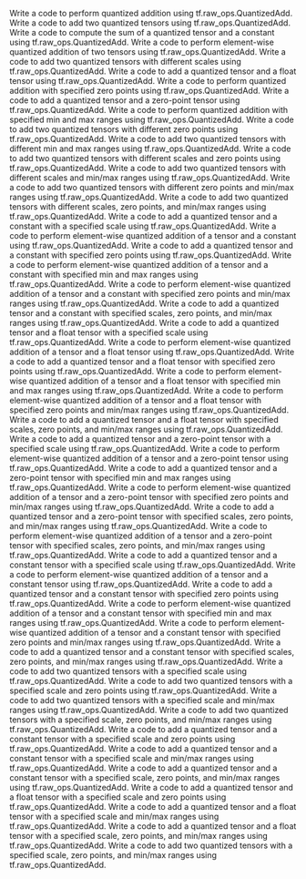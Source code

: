 Write a code to perform quantized addition using tf.raw_ops.QuantizedAdd.
Write a code to add two quantized tensors using tf.raw_ops.QuantizedAdd.
Write a code to compute the sum of a quantized tensor and a constant using tf.raw_ops.QuantizedAdd.
Write a code to perform element-wise quantized addition of two tensors using tf.raw_ops.QuantizedAdd.
Write a code to add two quantized tensors with different scales using tf.raw_ops.QuantizedAdd.
Write a code to add a quantized tensor and a float tensor using tf.raw_ops.QuantizedAdd.
Write a code to perform quantized addition with specified zero points using tf.raw_ops.QuantizedAdd.
Write a code to add a quantized tensor and a zero-point tensor using tf.raw_ops.QuantizedAdd.
Write a code to perform quantized addition with specified min and max ranges using tf.raw_ops.QuantizedAdd.
Write a code to add two quantized tensors with different zero points using tf.raw_ops.QuantizedAdd.
Write a code to add two quantized tensors with different min and max ranges using tf.raw_ops.QuantizedAdd.
Write a code to add two quantized tensors with different scales and zero points using tf.raw_ops.QuantizedAdd.
Write a code to add two quantized tensors with different scales and min/max ranges using tf.raw_ops.QuantizedAdd.
Write a code to add two quantized tensors with different zero points and min/max ranges using tf.raw_ops.QuantizedAdd.
Write a code to add two quantized tensors with different scales, zero points, and min/max ranges using tf.raw_ops.QuantizedAdd.
Write a code to add a quantized tensor and a constant with a specified scale using tf.raw_ops.QuantizedAdd.
Write a code to perform element-wise quantized addition of a tensor and a constant using tf.raw_ops.QuantizedAdd.
Write a code to add a quantized tensor and a constant with specified zero points using tf.raw_ops.QuantizedAdd.
Write a code to perform element-wise quantized addition of a tensor and a constant with specified min and max ranges using tf.raw_ops.QuantizedAdd.
Write a code to perform element-wise quantized addition of a tensor and a constant with specified zero points and min/max ranges using tf.raw_ops.QuantizedAdd.
Write a code to add a quantized tensor and a constant with specified scales, zero points, and min/max ranges using tf.raw_ops.QuantizedAdd.
Write a code to add a quantized tensor and a float tensor with a specified scale using tf.raw_ops.QuantizedAdd.
Write a code to perform element-wise quantized addition of a tensor and a float tensor using tf.raw_ops.QuantizedAdd.
Write a code to add a quantized tensor and a float tensor with specified zero points using tf.raw_ops.QuantizedAdd.
Write a code to perform element-wise quantized addition of a tensor and a float tensor with specified min and max ranges using tf.raw_ops.QuantizedAdd.
Write a code to perform element-wise quantized addition of a tensor and a float tensor with specified zero points and min/max ranges using tf.raw_ops.QuantizedAdd.
Write a code to add a quantized tensor and a float tensor with specified scales, zero points, and min/max ranges using tf.raw_ops.QuantizedAdd.
Write a code to add a quantized tensor and a zero-point tensor with a specified scale using tf.raw_ops.QuantizedAdd.
Write a code to perform element-wise quantized addition of a tensor and a zero-point tensor using tf.raw_ops.QuantizedAdd.
Write a code to add a quantized tensor and a zero-point tensor with specified min and max ranges using tf.raw_ops.QuantizedAdd.
Write a code to perform element-wise quantized addition of a tensor and a zero-point tensor with specified zero points and min/max ranges using tf.raw_ops.QuantizedAdd.
Write a code to add a quantized tensor and a zero-point tensor with specified scales, zero points, and min/max ranges using tf.raw_ops.QuantizedAdd.
Write a code to perform element-wise quantized addition of a tensor and a zero-point tensor with specified scales, zero points, and min/max ranges using tf.raw_ops.QuantizedAdd.
Write a code to add a quantized tensor and a constant tensor with a specified scale using tf.raw_ops.QuantizedAdd.
Write a code to perform element-wise quantized addition of a tensor and a constant tensor using tf.raw_ops.QuantizedAdd.
Write a code to add a quantized tensor and a constant tensor with specified zero points using tf.raw_ops.QuantizedAdd.
Write a code to perform element-wise quantized addition of a tensor and a constant tensor with specified min and max ranges using tf.raw_ops.QuantizedAdd.
Write a code to perform element-wise quantized addition of a tensor and a constant tensor with specified zero points and min/max ranges using tf.raw_ops.QuantizedAdd.
Write a code to add a quantized tensor and a constant tensor with specified scales, zero points, and min/max ranges using tf.raw_ops.QuantizedAdd.
Write a code to add two quantized tensors with a specified scale using tf.raw_ops.QuantizedAdd.
Write a code to add two quantized tensors with a specified scale and zero points using tf.raw_ops.QuantizedAdd.
Write a code to add two quantized tensors with a specified scale and min/max ranges using tf.raw_ops.QuantizedAdd.
Write a code to add two quantized tensors with a specified scale, zero points, and min/max ranges using tf.raw_ops.QuantizedAdd.
Write a code to add a quantized tensor and a constant tensor with a specified scale and zero points using tf.raw_ops.QuantizedAdd.
Write a code to add a quantized tensor and a constant tensor with a specified scale and min/max ranges using tf.raw_ops.QuantizedAdd.
Write a code to add a quantized tensor and a constant tensor with a specified scale, zero points, and min/max ranges using tf.raw_ops.QuantizedAdd.
Write a code to add a quantized tensor and a float tensor with a specified scale and zero points using tf.raw_ops.QuantizedAdd.
Write a code to add a quantized tensor and a float tensor with a specified scale and min/max ranges using tf.raw_ops.QuantizedAdd.
Write a code to add a quantized tensor and a float tensor with a specified scale, zero points, and min/max ranges using tf.raw_ops.QuantizedAdd.
Write a code to add two quantized tensors with a specified scale, zero points, and min/max ranges using tf.raw_ops.QuantizedAdd.